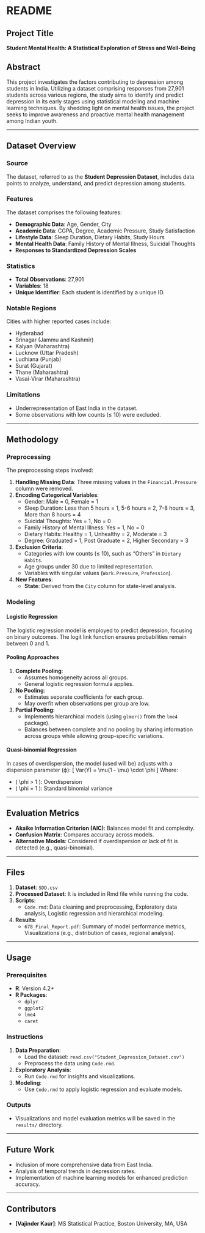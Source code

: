 # README

## Project Title
**Student Mental Health: A Statistical Exploration of Stress
 and Well-Being**

## Abstract
This project investigates the factors contributing to depression among students in India. Utilizing a dataset comprising responses from 27,901 students across various regions, the study aims to identify and predict depression in its early stages using statistical modeling and machine learning techniques. By shedding light on mental health issues, the project seeks to improve awareness and proactive mental health management among Indian youth.

---

## Dataset Overview

### Source
The dataset, referred to as the **Student Depression Dataset**, includes data points to analyze, understand, and predict depression among students.

### Features
The dataset comprises the following features:
- **Demographic Data**: Age, Gender, City
- **Academic Data**: CGPA, Degree, Academic Pressure, Study Satisfaction
- **Lifestyle Data**: Sleep Duration, Dietary Habits, Study Hours
- **Mental Health Data**: Family History of Mental Illness, Suicidal Thoughts
- **Responses to Standardized Depression Scales**

### Statistics
- **Total Observations**: 27,901
- **Variables**: 18
- **Unique Identifier**: Each student is identified by a unique ID.

### Notable Regions
Cities with higher reported cases include:
- Hyderabad
- Srinagar (Jammu and Kashmir)
- Kalyan (Maharashtra)
- Lucknow (Uttar Pradesh)
- Ludhiana (Punjab)
- Surat (Gujarat)
- Thane (Maharashtra)
- Vasai-Virar (Maharashtra)

### Limitations
- Underrepresentation of East India in the dataset.
- Some observations with low counts (≤ 10) were excluded.

---

## Methodology

### Preprocessing
The preprocessing steps involved:
1. **Handling Missing Data**: Three missing values in the `Financial.Pressure` column were removed.
2. **Encoding Categorical Variables**:
   - Gender: Male = 0, Female = 1
   - Sleep Duration: Less than 5 hours = 1, 5-6 hours = 2, 7-8 hours = 3, More than 8 hours = 4
   - Suicidal Thoughts: Yes = 1, No = 0
   - Family History of Mental Illness: Yes = 1, No = 0
   - Dietary Habits: Healthy = 1, Unhealthy = 2, Moderate = 3
   - Degree: Graduated = 1, Post Graduate = 2, Higher Secondary = 3
3. **Exclusion Criteria**:
   - Categories with low counts (≤ 10), such as “Others” in `Dietary Habits`.
   - Age groups under 30 due to limited representation.
   - Variables with singular values (`Work.Pressure`, `Profession`).
4. **New Features**:
   - **State**: Derived from the `City` column for state-level analysis.

### Modeling
#### Logistic Regression
The logistic regression model is employed to predict depression, focusing on binary outcomes. The logit link function ensures probabilities remain between 0 and 1.

#### Pooling Approaches
1. **Complete Pooling**:
   - Assumes homogeneity across all groups.
   - General logistic regression formula applies.
2. **No Pooling**:
   - Estimates separate coefficients for each group.
   - May overfit when observations per group are low.
3. **Partial Pooling**:
   - Implements hierarchical models (using `glmer()` from the `lme4` package).
   - Balances between complete and no pooling by sharing information across groups while allowing group-specific variations.

#### Quasi-binomial Regression
In cases of overdispersion, the model (used will be) adjusts with a dispersion parameter (ϕ):
\[
Var(Y) = \mu(1 - \mu) \cdot \phi
\]
Where:
- \( \phi > 1 \): Overdispersion
- \( \phi = 1 \): Standard binomial variance

---

## Evaluation Metrics
- **Akaike Information Criterion (AIC)**: Balances model fit and complexity.
- **Confusion Matrix**: Compares accuracy across models.
- **Alternative Models**: Considered if overdispersion or lack of fit is detected (e.g., quasi-binomial).

---

## Files
1. **Dataset**: `SDD.csv`
2. **Processed Dataset**: It is included in Rmd file while running the code.
3. **Scripts**:
   - `Code.rmd`: Data cleaning and preprocessing, Exploratory data analysis, Logistic regression and hierarchical modeling.
4. **Results**:
   - `678_Final_Report.pdf`: Summary of model performance metrics, Visualizations (e.g., distribution of cases, regional analysis).
---

## Usage

### Prerequisites
- **R**: Version 4.2+
- **R Packages**:
  - `dplyr`
  - `ggplot2`
  - `lme4`
  - `caret`

### Instructions
1. **Data Preparation**:
   - Load the dataset: `read.csv("Student_Depression_Dataset.csv")`
   - Preprocess the data using `Code.rmd`.
2. **Exploratory Analysis**:
   - Run `Code.rmd` for insights and visualizations.
3. **Modeling**:
   - Use `Code.rmd` to apply logistic regression and evaluate models.

### Outputs
- Visualizations and model evaluation metrics will be saved in the `results/` directory.

---

## Future Work
- Inclusion of more comprehensive data from East India.
- Analysis of temporal trends in depression rates.
- Implementation of machine learning models for enhanced prediction accuracy.

---

## Contributors
- **[Vajinder Kaur]**: MS Statistical Practice, Boston University, MA, USA



